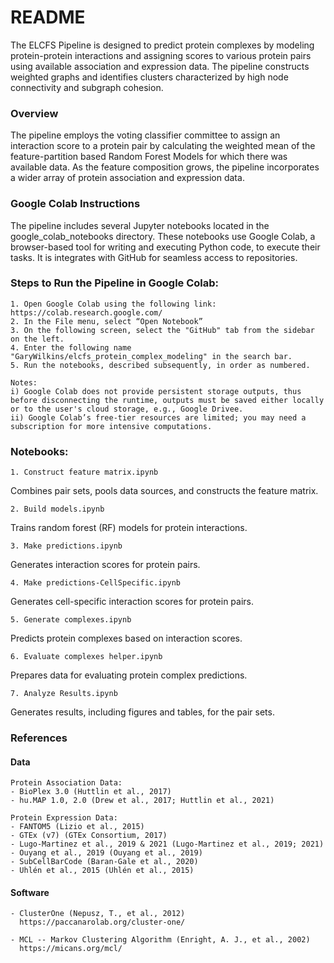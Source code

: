 ﻿# README

The ELCFS Pipeline is designed to predict protein complexes by modeling protein-protein interactions and assigning scores to various protein pairs using available association and expression data. The pipeline constructs weighted graphs and identifies clusters characterized by high node connectivity and subgraph cohesion.

### Overview

The pipeline employs the voting classifier committee to assign an interaction score to a protein pair by calculating the
weighted mean of the feature-partition based Random Forest Models for which there was available data.
As the feature composition grows, the pipeline incorporates a wider array of protein association and expression data.

### Google Colab Instructions

The pipeline includes several Jupyter notebooks located in the google_colab_notebooks directory. These notebooks use 
Google Colab, a browser-based tool for writing and executing Python code, to execute their tasks. It is integrates with 
GitHub for seamless access to repositories. 

### Steps to Run the Pipeline in Google Colab:

	1. Open Google Colab using the following link: https://colab.research.google.com/
	2. In the File menu, select “Open Notebook”
	3. On the following screen, select the "GitHub" tab from the sidebar on the left.
	4. Enter the following name "GaryWilkins/elcfs_protein_complex_modeling" in the search bar.
	5. Run the notebooks, described subsequently, in order as numbered.
	
	Notes:
	i) Google Colab does not provide persistent storage outputs, thus before disconnecting the runtime, outputs must be saved either locally or to the user's cloud storage, e.g., Google Drivee.
	ii) Google Colab’s free-tier resources are limited; you may need a subscription for more intensive computations.

### Notebooks:

	1. Construct feature matrix.ipynb
Combines pair sets, pools data sources, and constructs the feature matrix.

	2. Build models.ipynb
Trains random forest (RF) models for protein interactions.

	3. Make predictions.ipynb
Generates interaction scores for protein pairs.

	4. Make predictions-CellSpecific.ipynb
Generates cell-specific interaction scores for protein pairs.

	5. Generate complexes.ipynb
Predicts protein complexes based on interaction scores.

	6. Evaluate complexes helper.ipynb
Prepares data for evaluating protein complex predictions.

	7. Analyze Results.ipynb
Generates results, including figures and tables, for the pair sets.


### References

#### Data
    Protein Association Data:
	- BioPlex 3.0 (Huttlin et al., 2017)
	- hu.MAP 1.0, 2.0 (Drew et al., 2017; Huttlin et al., 2021)

    Protein Expression Data:
	- FANTOM5 (Lizio et al., 2015)
	- GTEx (v7) (GTEx Consortium, 2017)
	- Lugo-Martinez et al., 2019 & 2021 (Lugo-Martinez et al., 2019; 2021)
	- Ouyang et al., 2019 (Ouyang et al., 2019)
	- SubCellBarCode (Baran-Gale et al., 2020)
	- Uhlén et al., 2015 (Uhlén et al., 2015)

#### Software

	- ClusterOne (Nepusz, T., et al., 2012)
      https://paccanarolab.org/cluster-one/

	- MCL -- Markov Clustering Algorithm (Enright, A. J., et al., 2002)
      https://micans.org/mcl/